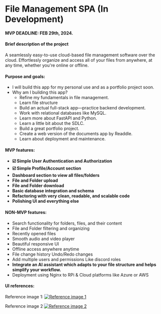 # File Management SPA (In Development)

#### MVP DEADLINE: FEB 29th, 2024.

#### Brief description of the project

A seamlessly easy-to-use cloud-based file management software over the cloud. Effortlessly organize and access all of your files from anywhere, at any time, whether you're online or offline.

#### Purpose and goals:
- I will build this app for my personal use and as a portfolio project soon.
- Why am I building this app?
    - Refine my fundamentals in file management.
    - Learn file structure
    - Build an actual full-stack app—practice backend development.
    - Work with relational databases like MySQL.
    - Learn more about FastAPI and Python.
    - Learn a little bit about the SDLC.
    - Build a great portfolio project.
    - Create a web version of the documents app by Readdle.
    - Learn about deployment and maintenance.


#### MVP features:
- **<i class="fa-solid fa-user-lock"></i> ☑️ Simple User Authentication and Authorization**
- **<i class="fa-solid fa-user-pen"></i> ☑️ Simple Profile/Account section**
- **<i class="fa-solid fa-house-user"></i> Dashboard section to view all files/folders**
- **<i class="fa-solid fa-file-arrow-down"></i> <i class="fa-solid fa-folder"></i> File and Folder upload**
- **<i class="fa-solid fa-file-arrow-up"></i> <i class="fa-solid fa-folder"></i> File and Folder download**
- **<i class="fa-solid fa-database"></i> Basic database integration and schema**
- **<i class="fa-solid fa-circle-check"></i> Refactoring with very clean, readable, and scalable code**
- **<i class="fa-solid fa-spray-can-sparkles"></i> Polishing UI and everything else**


#### NON-MVP features:
- Search functionality for folders, files, and their content
- File and Folder filtering and organizing
- Recently opened files
- Smooth audio and video player
- Beautiful responsive UI
- Offline access anywhere anytime
- File change history Undo/Redo changes
- Add multiple users and permissions Like discord roles
- **Integrate an AI assistant which adapts to your file structure and helps simplify your workflow.**
- Deployment using Nginx to RPi & Cloud platforms like Azure or AWS

#### UI references:

Reference image 1:
[![Reference image 1](https://cdn.dribbble.com/users/1409180/screenshots/14196603/media/86ad9ff56946776a4f9e5fa00e12c591.png)](https://dribbble.com/shots/14196603-Dashboard-File-manager)

Reference image 2
[![Reference image 2](https://cdn.dribbble.com/users/5836975/screenshots/15890787/media/67ddc6be467a4dbe9b6d84f570c4014e.png)](https://dribbble.com/shots/15890787-File-Management-Dashboard)
